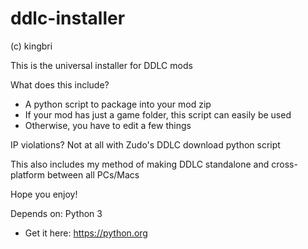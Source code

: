 # ddlc-installer
(c) kingbri 

This is the universal installer for DDLC mods

What does this include?
- A python script to package into your mod zip 
- If your mod has just a game folder, this script can easily be used
- Otherwise, you have to edit a few things

IP violations? Not at all with Zudo's DDLC download python script

This also includes my method of making DDLC standalone and cross-platform between all
PCs/Macs

Hope you enjoy!

Depends on: Python 3
- Get it here: https://python.org
